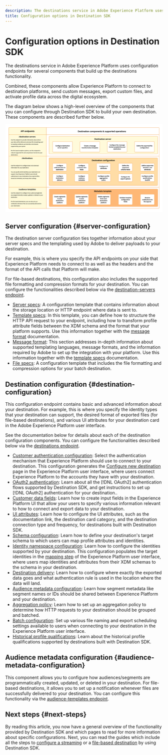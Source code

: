 ```yaml
---
description: The destinations service in Adobe Experience Platform uses configuration endpoints for several components that build up the destinations functionality. Learn how these components combined allow Experience Platform to connect to destination partners, send custom messages, and activate profile data across the digital ecosystem.
title: Configuration options in Destination SDK
---
```


# Configuration options in Destination SDK

The destinations service in Adobe Experience Platform uses configuration endpoints for several components that build up the destinations functionality.

Combined, these components allow Experience Platform to connect to destination platforms, send custom messages, export custom files, and activate profile data across the digital ecosystem.

The diagram below shows a high-level overview of the components that you can configure through Destination SDK to build your own destination. These components are described further below.

![Diagram showing the Destination SDK components, configuration endpoints, and the operations supported by them.](../assets/functionality/destination-sdk-components-diagram.png)

## Server configuration {#server-configuration}

The destination server configuration ties together information about your server specs and the templating used by Adobe to deliver payloads to your destination.

For example, this is where you specify the API endpoints on your side that Experience Platform needs to connect to as well as the headers and the format of the API calls that Platform will make.

For file-based destinations, this configuration also includes the supported file formatting and compression formats for your destination. You can configure the functionalities described below via the [destination-servers endpoint](../authoring-api/destination-server/create-destination-server.md).

* [Server specs](destination-server/server-specs.md): A configuration template that contains information about the storage location or HTTP endpoint where data is sent to.
* [Template specs](destination-server/templating-specs.md): In this template, you can define how to structure the HTTP API request to your endpoint, including how to transform profile attribute fields between the XDM schema and the format that your platform supports. Use this information together with the [message format](destination-server/message-format.md) documentation.
* [Message format](destination-server/message-format.md): This section addresses in-depth information about supported templating languages, message formats, and the information required by Adobe to set up the integration with your platform. Use this information together with the [template specs](destination-server/templating-specs.md) documentation.
* [File specs](destination-server/file-formatting.md): A configuration template that includes the file formatting and compression options for your batch destination.

## Destination configuration {#destination-configuration}

This configuration endpoint contains basic and advanced information about your destination. For example, this is where you specify the identity types that your destination can support, the desired format of exported files (for file-based destinations), and various UI attributes for your destination card in the Adobe Experience Platform user interface.

See the documentation below for details about each of the destination configuration components. You can configure the functionalities described below via the [destinations endpoint](../authoring-api/destination-configuration/create-destination-configuration.md).

* [Customer authentication configuration](destination-configuration/customer-authentication.md): Select the authentication mechanism that Experience Platform should use to connect to your destination. This configuration generates the [Configure new destination](../../ui/connect-destination.md) page in the Experience Platform user interface, where users connect Experience Platform to the accounts they have with your destination.
* [OAuth2 authentication](destination-configuration/oauth2-authentication.md): Learn about all the [!DNL OAuth2] authentication flows supported by Destination SDK, and get instructions to set up [!DNL OAuth2] authentication for your destination..
* [Customer data fields](destination-configuration/customer-data-fields.md): Learn how to create input fields in the Experience Platform UI that allow your users to specify various information relevant to how to connect and export data to your destination.
* [UI attributes](destination-configuration/ui-attributes.md): Learn how to configure the UI attributes, such as the documentation link, the destination card category, and the destination connection type and frequency, for destinations built with Destination SDK.
* [Schema configuration](destination-configuration/schema-configuration.md): Learn how to define your destination's target schema to which users can map profile attributes and identities.
* [Identity namespace configuration](destination-configuration/identity-namespace-configuration.md): Learn how to configure the identities supported by your destination. This configuration populates the target identities in the [mapping step](../../ui/activate-segment-streaming-destinations.md#mapping) of the Experience Platform user interface, where users map identities and attributes from their XDM schemas to the schema in your destination.
* [Destination delivery](destination-configuration/destination-delivery.md): Learn how to configure where exactly the exported data goes and what authentication rule is used in the location where the data will land.
* [Audience metadata configuration](destination-configuration/audience-metadata-configuration.md): Learn how segment metadata like segment names or IDs should be shared between Experience Platform and your destination.
* [Aggregation policy](destination-configuration/aggregation-policy.md): Learn how to set up an aggregation policy to determine how HTTP requests to your destination should be grouped and batched.
* [Batch configuration](destination-configuration/batch-configuration.md): Set up various file naming and export scheduling settings available to users when connecting to your destination in the Experience Platform user interface.
* [Historical profile qualifications](destination-configuration/historical-profile-qualifications.md): Learn about the historical profile qualifications supported by destinations built with Destination SDK.

## Audience metadata configuration {#audience-metadata-configuration}

This component allows you to configure how audiences/segments are programmatically created, updated, or deleted in your destination. For file-based destinations, it allows you to set up a notification whenever files are successfully delivered to your destination. You can configure this functionality via the [audience-templates endpoint](../metadata-api/create-audience-template.md).

## Next steps {#next-steps}

By reading this article, you now have a general overview of the functionality provided by Destination SDK and which pages to read for more information about specific configurations. Next, you can read the guides which include all the steps to [configure a streaming](../guides/configure-destination-instructions.md) or a [file-based destination](../guides/configure-file-based-destination-instructions.md) by using Destination SDK.
